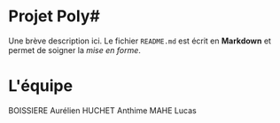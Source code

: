 Projet Poly#
============
Une brève description ici.
Le fichier `README.md` est écrit en **Markdown**
et permet de soigner la _mise en forme_.

L'équipe
===========
BOISSIERE Aurélien
HUCHET Anthime
MAHE Lucas


